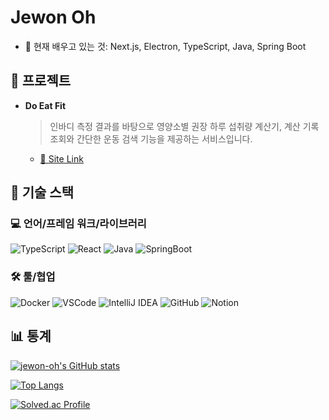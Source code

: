 # Jewon Oh

- 🌱 현재 배우고 있는 것: Next.js, Electron, TypeScript, Java, Spring Boot

## 🚀 프로젝트

- **Do Eat Fit**

    > 인바디 측정 결과를 바탕으로 영양소별 권장 하루 섭취량 계산기, 계산 기록 조회와 간단한 운동 검색 기능을 제공하는 서비스입니다.
  - [🔗 Site Link](https://doeatfit.org)

## 🔧 기술 스택

### 💻 언어/프레임 워크/라이브러리

![TypeScript](https://img.shields.io/badge/TypeScript-007ACC?style=for-the-badge&logo=typescript&logoColor=white)
![React](https://img.shields.io/badge/React-20232A?style=for-the-badge&logo=react&logoColor=61DAFB)
![Java](https://img.shields.io/badge/Java-ED8B00?style=for-the-badge&logo=openjdk&logoColor=white)
![SpringBoot](https://img.shields.io/badge/SpringBoot-6DB33F?style=for-the-badge&logo=spring&logoColor=white)

### 🛠️ 툴/협업

![Docker](https://img.shields.io/badge/docker-257bd6?style=for-the-badge&logo=docker&logoColor=white)
![VSCode](https://img.shields.io/badge/VSCode-007ACC?style=for-the-badge&logo=visualstudiocode&logoColor=white)
![IntelliJ IDEA](https://img.shields.io/badge/IntelliJ%20IDEA-000000?style=for-the-badge&logo=intellijidea&logoColor=white)
![GitHub](https://img.shields.io/badge/GitHub-181717?style=for-the-badge&logo=github&logoColor=white)
![Notion](https://img.shields.io/badge/Notion-000000?style=for-the-badge&logo=notion&logoColor=white)

## 📊 통계

[![jewon-oh's GitHub stats](https://github-readme-stats.vercel.app/api?username=jewon-oh&show_icons=true&theme=github_dark_dimmed)](https://github.com/anuraghazra/github-readme-stats)

[![Top Langs](https://github-readme-stats.vercel.app/api/top-langs/?username=jewon-oh&layout=compact&theme=github_dark_dimmed)](https://github.com/anuraghazra/github-readme-stats)

[![Solved.ac Profile](https://mazassumnida.wtf/api/v2/generate_badge?boj=ojw1996)](https://solved.ac/ojw1996/)
